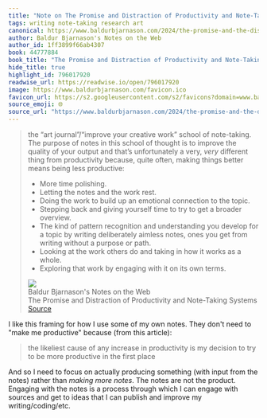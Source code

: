 ```yaml
---
title: "Note on The Promise and Distraction of Productivity and Note-Taking Systems via Baldur Bjarnason's Notes on the Web"
tags: writing note-taking research art
canonical: https://www.baldurbjarnason.com/2024/the-promise-and-the-distraction/
author: Baldur Bjarnason's Notes on the Web
author_id: 1ff3899f66ab4307
book: 44777884
book_title: "The Promise and Distraction of Productivity and Note-Taking Systems"
hide_title: true
highlight_id: 796017920
readwise_url: https://readwise.io/open/796017920
image: https://www.baldurbjarnason.com/favicon.ico
favicon_url: https://s2.googleusercontent.com/s2/favicons?domain=www.baldurbjarnason.com
source_emoji: 🌐
source_url: "https://www.baldurbjarnason.com/2024/the-promise-and-the-distraction/#:~:text=the%20%E2%80%9Cart%20journal%E2%80%9D%2F%E2%80%9Cimprove,its%20own%20terms."
---
```


> the “art journal”/“improve your creative work” school of note-taking. The purpose of notes in this school of thought is to improve the quality of your output and that’s unfortunately a very, *very* different thing from productivity because, quite often, making things better means being less productive:
> 
> - More time polishing.
> - Letting the notes and the work rest.
> - Doing the work to build up an emotional connection to the topic.
> - Stepping back and giving yourself time to try to get a broader overview.
> - The kind of pattern recognition and understanding you develop for a topic by writing deliberately aimless notes, ones you get from writing without a purpose or path.
> - Looking at the work others do and taking in how it works as a whole.
> - Exploring that work by engaging with it on its own terms.
> <div class="quoteback-footer"><div class="quoteback-avatar"><img class="mini-favicon" src="https://s2.googleusercontent.com/s2/favicons?domain=www.baldurbjarnason.com"></div><div class="quoteback-metadata"><div class="metadata-inner"><span style="display:none">FROM:</span><div aria-label="Baldur Bjarnason's Notes on the Web" class="quoteback-author"> Baldur Bjarnason's Notes on the Web</div><div aria-label="The Promise and Distraction of Productivity and Note-Taking Systems" class="quoteback-title"> The Promise and Distraction of Productivity and Note-Taking Systems</div></div></div><div class="quoteback-backlink"><a target="_blank" aria-label="go to the full text of this quotation" rel="noopener" href="https://www.baldurbjarnason.com/2024/the-promise-and-the-distraction/#:~:text=the%20%E2%80%9Cart%20journal%E2%80%9D%2F%E2%80%9Cimprove,its%20own%20terms." class="quoteback-arrow"> Source</a></div></div>

I like this framing for how I use some of my own notes. They don't need to "make me productive" because (from this article):

> the likeliest cause of any increase in productivity is my decision to try to be more productive in the first place

And so I need to focus on actually producing something (with input from the notes) rather than *making more notes*. The notes are not the product. Engaging with the notes is a process through which I can engage with sources and get to ideas that I can publish and improve my writing/coding/etc.